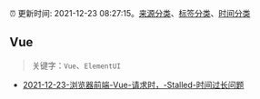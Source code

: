 :alarm_clock: 更新时间: 2021-12-23 08:27:15。[来源分类](../README.md)、[标签分类](../TAGS.md)、[时间分类](../TIMELINE.md)

## Vue


> 关键字：`Vue`、`ElementUI`



- [2021-12-23-浏览器前端-Vue-请求时，-Stalled-时间过长问题](https://www.v2ex.com/t/824009) 